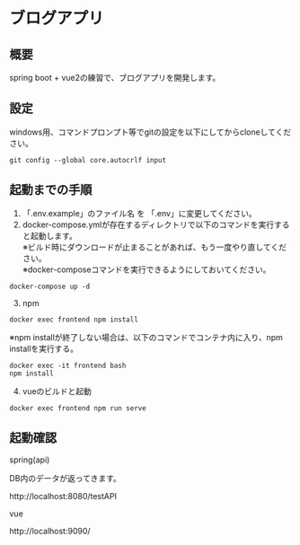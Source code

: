# ブログアプリ

## 概要
spring boot + vue2の練習で、ブログアプリを開発します。

## 設定
windows用、コマンドプロンプト等でgitの設定を以下にしてからcloneしてください。
```
git config --global core.autocrlf input
```


## 起動までの手順
1. 「.env.example」のファイル名 を 「.env」に変更してください。  
2. docker-compose.ymlが存在するディレクトリで以下のコマンドを実行すると起動します。  
※ビルド時にダウンロードが止まることがあれば、もう一度やり直してください。  
※docker-composeコマンドを実行できるようにしておいてください。  
```
docker-compose up -d
```
3. npm
```
docker exec frontend npm install
```
※npm installが終了しない場合は、以下のコマンドでコンテナ内に入り、npm installを実行する。
```
docker exec -it frontend bash
npm install
```

4. vueのビルドと起動
```
docker exec frontend npm run serve
```

## 起動確認
spring(api)

DB内のデータが返ってきます。

http://localhost:8080/testAPI

vue

http://localhost:9090/

